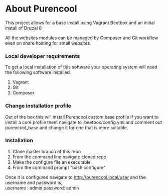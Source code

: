 # About Purencool

This project allows for a base install using Vagrant Beetbox and an initial install of Drupal 8

All the websites modules can be managed by Composer and Git workflow even on share hosting for small websites.


### Local developer requirements
To get a local installation of this software your operating system will need the following software installed.  

1. Vagrant 
2. Git
3. Composer

### Change installation profile

Out of the box this will install Purencool custom base profile if you want to install a core profile them navigate to .beetbox/config.yml and comment out purencool_base and change it for one that is more suitable.

### Installation

1. Clone master branch of this repo 
2. From the command line navigate cloned repo
3. Make the configure file an executable
4. From the command prompt "bash configure"

Once it is configured navigate to http://purencool.local/user and the username and password is,   
username : admin
password: admin


